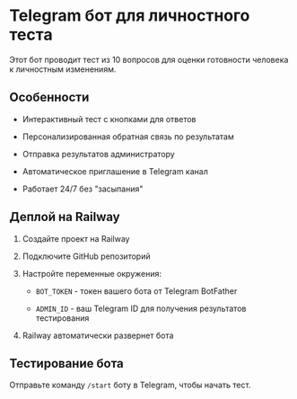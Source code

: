 # Telegram бот для личностного теста



Этот бот проводит тест из 10 вопросов для оценки готовности человека к личностным изменениям.



## Особенности



- Интерактивный тест с кнопками для ответов

- Персонализированная обратная связь по результатам

- Отправка результатов администратору

- Автоматическое приглашение в Telegram канал

- Работает 24/7 без "засыпания"



## Деплой на Railway



1. Создайте проект на Railway

2. Подключите GitHub репозиторий

3. Настройте переменные окружения:

   - `BOT_TOKEN` - токен вашего бота от Telegram BotFather

   - `ADMIN_ID` - ваш Telegram ID для получения результатов тестирования

4. Railway автоматически развернет бота



## Тестирование бота



Отправьте команду `/start` боту в Telegram, чтобы начать тест.

